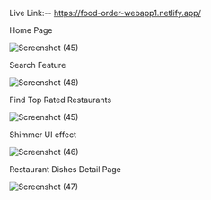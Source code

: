 Live Link:-- https://food-order-webapp1.netlify.app/

Home Page

![Screenshot (45)](https://github.com/shubhamsaini17/Food-Ordering-Web-Application/assets/103417842/cd314398-348d-4e62-b82d-feb2ea946d3e)

Search Feature

![Screenshot (48)](https://github.com/shubhamsaini17/Food-Ordering-Web-Application/assets/103417842/3ada78d6-c3ed-4553-b4b9-8627e777b548)

Find Top Rated Restaurants

![Screenshot (45)](https://github.com/shubhamsaini17/Food-Ordering-Web-Application/assets/103417842/4d62abff-fa29-4047-9800-68929b2df26b)

Shimmer UI effect

![Screenshot (46)](https://github.com/shubhamsaini17/Food-Ordering-Web-Application/assets/103417842/f445842e-a489-4435-832a-80aef7091759)

Restaurant Dishes Detail Page

![Screenshot (47)](https://github.com/shubhamsaini17/Food-Ordering-Web-Application/assets/103417842/68eac37f-849d-48d2-b27b-213cf0f4eb48)
